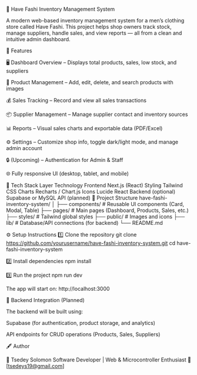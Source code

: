 🧥 Have Fashi Inventory Management System

A modern web-based inventory management system for a men’s clothing store called Have Fashi.
This project helps shop owners track stock, manage suppliers, handle sales, and view reports — all from a clean and intuitive admin dashboard.

🚀 Features

🖥️ Dashboard Overview – Displays total products, sales, low stock, and suppliers

👔 Product Management – Add, edit, delete, and search products with images

💰 Sales Tracking – Record and view all sales transactions

📦 Supplier Management – Manage supplier contact and inventory sources

📊 Reports – Visual sales charts and exportable data (PDF/Excel)

⚙️ Settings – Customize shop info, toggle dark/light mode, and manage admin account

🔒 (Upcoming) – Authentication for Admin & Staff

🌐 Fully responsive UI (desktop, tablet, and mobile)

🧱 Tech Stack
Layer	Technology
Frontend	Next.js (React)
Styling	Tailwind CSS
Charts	Recharts / Chart.js
Icons	Lucide React
Backend (optional)	Supabase or MySQL API (planned)
📂 Project Structure
have-fashi-inventory-system/
│
├── components/        # Reusable UI components (Card, Modal, Table)
├── pages/             # Main pages (Dashboard, Products, Sales, etc.)
├── styles/            # Tailwind global styles
├── public/            # Images and icons
├── lib/               # Database/API connections (for backend)
└── README.md

⚙️ Setup Instructions
1️⃣ Clone the repository
git clone https://github.com/yourusername/have-fashi-inventory-system.git
cd have-fashi-inventory-system

2️⃣ Install dependencies
npm install

3️⃣ Run the project
npm run dev


The app will start on: http://localhost:3000

🧩 Backend Integration (Planned)

The backend will be built using:

Supabase (for authentication, product storage, and analytics)

API endpoints for CRUD operations (Products, Sales, Suppliers)

🖋️ Author

👤 Tsedey Solomon
Software Developer | Web & Microcontroller Enthusiast
📧 [tsedeys19@gmail.com]

